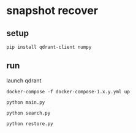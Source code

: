 # snapshot recover

## setup

```shell
pip install qdrant-client numpy
```

## run

launch qdrant

```shell
docker-compose -f docker-compose-1.x.y.yml up
```

```shell
python main.py
```

```shell
python search.py
```

```shell
python restore.py
```
